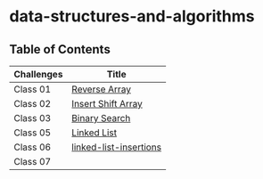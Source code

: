 # data-structures-and-algorithms

## Table of Contents

|  Challenges                               | Title                                                   |
|-------------------------------------------|---------------------------------------------------------|
| Class 01                                  | [Reverse Array](./java-challenges-cc1/README.md)        |
| Class 02                                  | [Insert Shift Array](./java-challenges-cc2/README.md)   |
| Class 03                                  | [Binary Search](./java-challenges-cc3/README.md)        |
| Class 05                                  | [Linked List](./java-challenges-cc5/README.md)          |
| Class 06                                  |[linked-list-insertions](./java-challenges-cc6/README.md)|
| Class 07                                  |                                                         |
